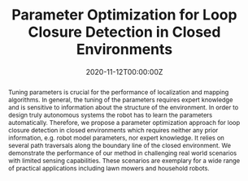---
title: "Parameter Optimization for Loop Closure Detection in Closed Environments"
authors:
- Nils Rottmann
- Ralf Bruder
- admin
- Achim Schweikard
- Elmar Rueckert
- Ngoc Thinh Nguyen
date: "2020-11-12T00:00:00Z"
doi: ""

# Schedule page publish date (NOT publication's date).
publishDate: "2020-11-12T00:00:00Z"

# Publication type.
# Legend: 0 = Uncategorized; 1 = Conference paper; 2 = Journal article;
# 3 = Preprint / Working Paper; 4 = Report; 5 = Book; 6 = Book section;
# 7 = Thesis; 8 = Patent
publication_types: ["3"]

# Publication name and optional abbreviated publication name.
publication: "*12th International Conference on Intelligent Robots and Systems (IROS) Workshop on Planning, Perception, Navigation for Intelligent Vehicle*, Workshop paper "
publication_short: "IROS 2020, Workshop"

abstract: Tuning parameters is crucial for the performance of localization and mapping algorithms. In general, the tuning of the parameters requires expert knowledge and is sensitive to information about the structure of the environment. In order to design truly autonomous systems the robot has to learn the parameters automatically. Therefore, we propose a parameter optimization approach for loop closure detection in closed environments which requires neither any prior information, e.g. robot model parameters, nor expert knowledge. It relies on several path traversals along the boundary line of the closed environment. We demonstrate the performance of our method in challenging real world scenarios with limited sensing capabilities. These scenarios are exemplary for a wide range of practical applications including lawn mowers and household robots.
# Summary. An optional shortened abstract.
summary: Tuning parameters is crucial for the performance of localization and mapping algorithms. In general, the tuning of the parameters requires expert knowledge and is sensitive to information about the structure of the environment ...

tags: []

featured: true

# links:
# - name: ""
#   url: ""
url_pdf: https://arxiv.org/pdf/2011.06286.pdf
#url_code: 'https://github.com/ai-lab-science/Deep-Reinforcement-Learning-for-mapless-navigation-in-intralogistics'
#url_dataset: ''
#url_poster: ''
#url_project: ''
#url_slides: ''
#url_source: ''
#url_video: 'https://www.youtube.com/watch?v=HxvhiLem2XU'

# Featured image
# To use, add an image named `featured.jpg/png` to your page's folder. 
image:
  #caption: 'Image credit: [**Unsplash**](https://unsplash.com/photos/s9CC2SKySJM)'
  focal_point: ""
  preview_only: false

# Associated Projects (optional).
#   Associate this publication with one or more of your projects.
#   Simply enter your project's folder or file name without extension.
#   E.g. `internal-project` references `content/project/internal-project/index.md`.
#   Otherwise, set `projects: []`.
#projects:
#- internal-project

# Slides (optional).
#   Associate this publication with Markdown slides.
#   Simply enter your slide deck's filename without extension.
#   E.g. `slides: "example"` references `content/slides/example/index.md`.
#   Otherwise, set `slides: ""`.
#slides: example


#{{% callout note %}}
#Create your slides in Markdown - click the *Slides* button to check out the example.
#{{% /callout %}}
#
#Supplementary notes can be added here, including [code, math, and images](https://wowchemy.com/docs/writing-markdown-latex/).
---
